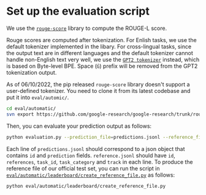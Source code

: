 # Set up the evaluation script

We use the [`rouge-score`](https://github.com/google-research/google-research/tree/master/rouge) library to compute the ROUGE-L score.

Rouge scores are computed after tokenization. For Enlish tasks, we use the default tokenizer implemented in the libary. For cross-lingual tasks, since the output text are in different languages and the default tokenizer cannot handle non-English text very well, we use the [`GPT2 tokenizer`](https://huggingface.co/docs/transformers/model_doc/gpt2#transformers.GPT2Tokenizer) instead, which is based on Byte-level BPE. Space (`Ġ`) prefix will be removed from the GPT2 tokenization output.

As of 06/10/2022, the pip released `rouge-score` library doesn't support a user-defined tokenizer. You need to clone it from its latest codebase and put it into `eval/automic/`.

```bash
cd eval/automatic/
svn export https://github.com/google-research/google-research/trunk/rouge rouge
```

Then, you can evaluate your prediction output as follows:

```bash
python evaluation.py --prediction_file=predictions.jsonl --reference_file=references.jsonl
```

Each line of `predictions.jsonl` should correspond to a json object that contains `id` and `prediction` fields. `reference.jsonl` should have `id`, `references`, `task_id`, `task_category` and `track` in each line. To produce the reference file of our official test set, you can run the script in [`eval/automatic/leaderboard/create_reference_file.py`](eval/automatic/leaderboard/create_reference_file.py) as follows:

```bash
python eval/automatic/leaderboard/create_reference_file.py
